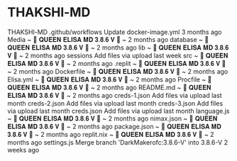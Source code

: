# THAKSHl-MD
THAKSHl-MD
.github/workflows
Update docker-image.yml
3 months ago
Media
~ 💖 𝐐𝐔𝐄𝐄𝐍 𝐄𝐋𝐈𝐒𝐀 𝐌𝐃 𝟑.𝟖.𝟔 𝐕 💖 ~
2 months ago
database
~ 💖 𝐐𝐔𝐄𝐄𝐍 𝐄𝐋𝐈𝐒𝐀 𝐌𝐃 𝟑.𝟖.𝟔 𝐕 💖 ~
2 months ago
lib
~ 💖 𝐐𝐔𝐄𝐄𝐍 𝐄𝐋𝐈𝐒𝐀 𝐌𝐃 𝟑.𝟖.𝟔 𝐕 💖 ~
2 months ago
sessions
Add files via upload
last week
src
~ 💖 𝐐𝐔𝐄𝐄𝐍 𝐄𝐋𝐈𝐒𝐀 𝐌𝐃 𝟑.𝟖.𝟔 𝐕 💖 ~
2 months ago
.replit
~ 💖 𝐐𝐔𝐄𝐄𝐍 𝐄𝐋𝐈𝐒𝐀 𝐌𝐃 𝟑.𝟖.𝟔 𝐕 💖 ~
2 months ago
Dockerfile
~ 💖 𝐐𝐔𝐄𝐄𝐍 𝐄𝐋𝐈𝐒𝐀 𝐌𝐃 𝟑.𝟖.𝟔 𝐕 💖 ~
2 months ago
Elisa.yml
~ 💖 𝐐𝐔𝐄𝐄𝐍 𝐄𝐋𝐈𝐒𝐀 𝐌𝐃 𝟑.𝟖.𝟔 𝐕 💖 ~
2 months ago
Procfile
~ 💖 𝐐𝐔𝐄𝐄𝐍 𝐄𝐋𝐈𝐒𝐀 𝐌𝐃 𝟑.𝟖.𝟔 𝐕 💖 ~
2 months ago
README.md
~ 💖 𝐐𝐔𝐄𝐄𝐍 𝐄𝐋𝐈𝐒𝐀 𝐌𝐃 𝟑.𝟖.𝟔 𝐕 💖 ~
2 months ago
creds-1.json
Add files via upload
last month
creds-2.json
Add files via upload
last month
creds-3.json
Add files via upload
last month
creds.json
Add files via upload
last month
language.js
~ 💖 𝐐𝐔𝐄𝐄𝐍 𝐄𝐋𝐈𝐒𝐀 𝐌𝐃 𝟑.𝟖.𝟔 𝐕 💖 ~
2 months ago
nimax.json
~ 💖 𝐐𝐔𝐄𝐄𝐍 𝐄𝐋𝐈𝐒𝐀 𝐌𝐃 𝟑.𝟖.𝟔 𝐕 💖 ~
2 months ago
package.json
~ 💖 𝐐𝐔𝐄𝐄𝐍 𝐄𝐋𝐈𝐒𝐀 𝐌𝐃 𝟑.𝟖.𝟔 𝐕 💖 ~
2 months ago
replit.nix
~ 💖 𝐐𝐔𝐄𝐄𝐍 𝐄𝐋𝐈𝐒𝐀 𝐌𝐃 𝟑.𝟖.𝟔 𝐕 💖 ~
2 months ago
settings.js
Merge branch 'DarkMakerofc:3.8.6-V' into 3.8.6-V
2 weeks ago
